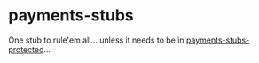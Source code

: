 # payments-stubs

One stub to rule'em all... unless it needs to be in [payments-stubs-protected](https://github.com/hmrc/payments-stubs-protected)...
